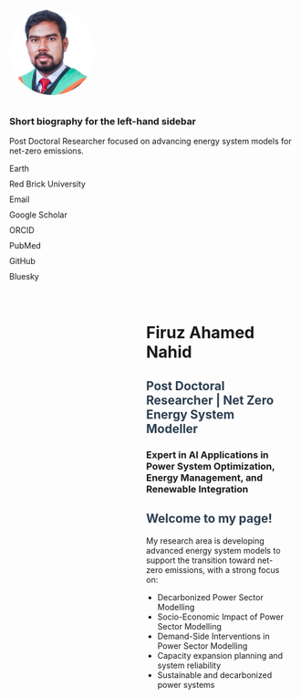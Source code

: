 <!DOCTYPE html>
<html>
<head>
  <meta charset="utf-8">
  <title>Firuz Ahamed Nahid</title>
  <link rel="stylesheet" href="https://cdnjs.cloudflare.com/ajax/libs/font-awesome/5.15.4/css/all.min.css">
  <style>
    body {
      margin: 1in; /* Sets a 1-inch margin on all sides */
    }

    .sidebar {
      width: 200px;
      float: left;
      padding: 20px;
      background-color: #f8f9fa;
    }

    .profile-img {
      width: 150px;
      height: 150px;
      border-radius: 50%;
      margin-bottom: 10px;
    }

    .sidebar-links {
      list-style: none;
      padding: 0;
    }

    .sidebar-links li {
      margin-bottom: 10px;
    }

    .main-content {
      margin-left: 220px;
      padding: 20px;
    }

    h2 {
      color: #2c3e50;
    }

    ul {
      list-style-type: disc;
      padding-left: 20px;
    }
  </style>
</head>
<body>
  <div class="sidebar">
    <img src="/image/Untitled design.png" alt="Profile Picture" class="profile-img">
    <h3>Short biography for the left-hand sidebar</h3>
    <p>Post Doctoral Researcher focused on advancing energy system models for net-zero emissions.</p>
    <ul class="sidebar-links">
      <li><i class="fas fa-globe"></i> Earth</li>
      <li><i class="fas fa-university"></i> Red Brick University</li>
      <li><i class="fas fa-envelope"></i> Email</li>
      <li><i class="fab fa-google"></i> Google Scholar</li>
      <li><i class="fab fa-orcid"></i> ORCID</li>
      <li><i class="fas fa-book-medical"></i> PubMed</li>
      <li><i class="fab fa-github"></i> GitHub</li>
      <li><i class="fab fa-bluesky"></i> Bluesky</li>
    </ul>
  </div>

  <div class="main-content">
    <h1>Firuz Ahamed Nahid</h1>
    <h2>Post Doctoral Researcher | Net Zero Energy System Modeller</h2>
    <h3>Expert in AI Applications in Power System Optimization, Energy Management, and Renewable Integration</h3>
    <h2>Welcome to my page!</h2>
    <p>My research area is developing advanced energy system models to support the transition toward net-zero emissions, with a strong focus on:</p>
    <ul>
      <li>Decarbonized Power Sector Modelling</li>
      <li>Socio-Economic Impact of Power Sector Modelling</li>
      <li>Demand-Side Interventions in Power Sector Modelling</li>
      <li>Capacity expansion planning and system reliability</li>
      <li>Sustainable and decarbonized power systems</li>
    </ul>
  </div>
</body>
</html>

